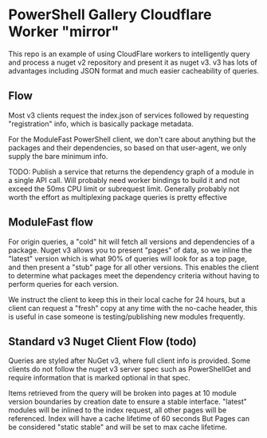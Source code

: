 # PowerShell Gallery Cloudflare Worker "mirror"

This repo is an example of using CloudFlare workers to intelligently query and process a nuget v2 repository and present
it as nuget v3. v3 has lots of advantages including JSON format and much easier cacheability of queries.

## Flow

Most v3 clients request the index.json of services followed by requesting "registration" info, which is basically
package metadata.

For the ModuleFast PowerShell client, we don't care about anything but the packages and their dependencies, so based
on that user-agent, we only supply the bare minimum info.

TODO: Publish a service that returns the dependency graph of a module in a single API call. Will probably need worker bindings
to build it and not exceed the 50ms CPU limit or subrequest limit. Generally probably not worth the effort as multiplexing
package queries is pretty effective

## ModuleFast flow

For origin queries, a "cold" hit will fetch all versions and dependencies of a package. Nuget v3 allows you to present
"pages" of data, so we inline the "latest" version which is what 90% of queries will look for as a top page, and then
present a "stub" page for all other versions. This enables the client to determine what packages meet the dependency criteria
without having to perform queries for each version.

We instruct the client to keep this in their local cache for 24 hours, but a client can request a "fresh" copy at any
time with the no-cache header, this is useful in case someone is testing/publishing new modules frequently.

## Standard v3 Nuget Client Flow (todo)

Queries are styled after NuGet v3, where full client info is provided. Some clients do not follow the nuget v3 server spec
such as PowerShellGet and require information that is marked optional in that spec.

Items retrieved from the query will be broken into pages at 10 module version boundaries by creation date to ensure a stable interface.
"latest" modules will be inlined to the index request, all other pages will be referenced. Index will have a cache lifetime of 60 seconds
But Pages can be considered "static stable" and will be set to max cache lifetime.
